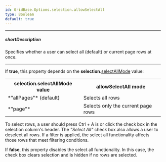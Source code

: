 ```yaml
---
id: GridBase.Options.selection.allowSelectAll
type: Boolean
default: true
---
```

---
##### shortDescription
Specifies whether a user can select all (default) or current page rows at once.

---
If **true**, this property depends on the **selection**.[selectAllMode](/Documentation/ApiReference/UI_Components/GridBase/Configuration/selection/#selectAllMode) value:

<table class="dx-table">
    <tr>
        <th>selection.selectAllMode value</th>
        <th>allowSelectAll mode</th>
    </tr>
    <tr>
        <td>*"allPages"* (default)</td>
        <td>Selects all rows</td>
    </tr>
    <tr>
        <td>*"page"*</td>
        <td>Selects only the current page rows</td>
    </tr> 
</table>

To select rows, a user should press Ctrl + A is or click the check box in the selection column's header. The *"Select All"* check box also allows a user to deselect all rows. If a filter is applied, the select all functionality affects those rows that meet filtering conditions.

If **false**, this property disables the select all functionality. In this case, the check box clears selection and is hidden if no rows are selected.